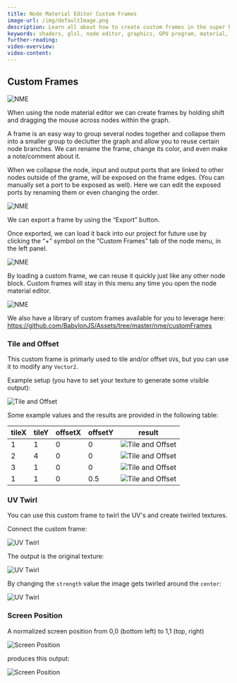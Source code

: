 ```yaml
---
title: Node Material Editor Custom Frames
image-url: /img/defaultImage.png
description: Learn all about how to create custom frames in the super handy Node Material Editor.
keywords: shaders, glsl, node editor, graphics, GPU program, material, NME, Node Material, Node Material Editor
further-reading:
video-overview:
video-content:
---
```


## Custom Frames

<Youtube id="_bxAQM0pnzs"/>

<Youtube id="9wL777qGpiI"/>

![NME](/img/how_to/Materials/custom_frames_1.jpg)

When using the node material editor we can create frames by holding shift and dragging the mouse across nodes within the graph.

A frame is an easy way to group several nodes together and collapse them into a smaller group to declutter the graph and allow you to reuse certain node branches. We can rename the frame, change its color, and even make a note/comment about it.

When we collapse the node, input and output ports that are linked to other nodes outside of the grame, will be exposed on the frame edges. (You can manually set a port to be exposed as well). Here we can edit the exposed ports by renaming them or even changing the order.

![NME](/img/how_to/Materials/custom_frames_2.jpg)

We can export a frame by using the “Export” button.

Once exported, we can load it back into our project for future use by clicking the “+” symbol on the “Custom Frames” tab of the node menu, in the left panel. 

![NME](/img/how_to/Materials/custom_frames_3.jpg)

By loading a custom frame, we can reuse it quickly just like any other node block. Custom frames will stay in this menu any time you open the node material editor. 

![NME](/img/how_to/Materials/custom_frames_4.jpg)

We also have a library of custom frames available for you to leverage here: https://github.com/BabylonJS/Assets/tree/master/nme/customFrames

### Tile and Offset

This custom frame is primarly used to tile and/or offset `UV`s, but you can use it to modify any `Vector2`.

Example setup (you have to set your texture to generate some visible output):

![Tile and Offset](/img/resources/nme-custom-frames/tile-offset-setup.png)

Some example values and the results are provided in the following table:

 tileX | tileY | offsetX | offsetY | result                                                                       
 ----- | ----- | ------- | ------- | ---------------------------------------------------------------------------- 
 1     | 1     | 0       | 0       | ![Tile and Offset](/img/resources/nme-custom-frames/tile-offset-1-1-0-0.jpg)  
 2     | 4     | 0       | 0       | ![Tile and Offset](/img/resources/nme-custom-frames/tile-offset-2-4-0-0.jpg)  
 3     | 1     | 0       | 0       | ![Tile and Offset](/img/resources/nme-custom-frames/tile-offset-3-1-0-0.jpg)  
 1     | 1     | 0       | 0.5     | ![Tile and Offset](/img/resources/nme-custom-frames/tile-offset-1-1-0-05.jpg) 

### UV Twirl

You can use this custom frame to twirl the UV's and create twirled textures.

Connect the custom frame:

![UV Twirl](/img/resources/nme-custom-frames/uv-twirl-setup.png)

The output is the original texture:

![UV Twirl](/img/resources/nme-custom-frames/uv-twirl-start.png)

By changing the `strength` value the image gets twirled around the `center`:

![UV Twirl](/img/resources/nme-custom-frames/uv-twirl-twirled.png)

### Screen Position

A normalized screen position from 0,0 (bottom left) to 1,1 (top, right)

![Screen Position](/img/resources/nme-custom-frames/screen-position-setup.png)

produces this output:

![Screen Position](/img/resources/nme-custom-frames/screen-position-output.png)
